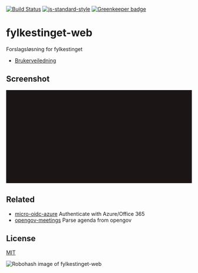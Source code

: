 [![Build Status](https://travis-ci.org/telemark/fylkestinget-web.svg?branch=master)](https://travis-ci.org/telemark/fylkestinget-web)
[![js-standard-style](https://img.shields.io/badge/code%20style-standard-brightgreen.svg?style=flat)](https://github.com/feross/standard)
[![Greenkeeper badge](https://badges.greenkeeper.io/telemark/fylkestinget-web.svg)](https://greenkeeper.io/)

# fylkestinget-web

Forslagsløsning for fylkestinget

- [Brukerveiledning](docs/userguide.md)

## Screenshot

![Screenshot](static/fylkestinget-preview.gif "Screenshot of fylkestinget")

## Related

- [micro-oidc-azure](https://github.com/telemark/micro-oidc-azure) Authenticate with Azure/Office 365
- [opengov-meetings](https://github.com/zrrrzzt/opengov-meetings) Parse agenda from opengov

## License

[MIT](LICENSE)

![Robohash image of fylkestinget-web](https://robots.kebabstudios.party/fylkestinget-web.png "Robohash image of fylkestinget-web")
